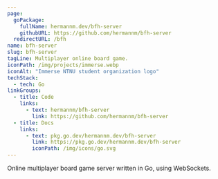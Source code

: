 ```yaml
---
page:
  goPackage:
    fullName: hermannm.dev/bfh-server
    githubURL: https://github.com/hermannm/bfh-server
  redirectURL: /bfh
name: bfh-server
slug: bfh-server
tagLine: Multiplayer online board game.
iconPath: /img/projects/immerse.webp
iconAlt: "Immerse NTNU student organization logo"
techStack:
  - tech: Go
linkGroups:
  - title: Code
    links:
      - text: hermannm/bfh-server
        link: https://github.com/hermannm/bfh-server
  - title: Docs
    links:
      - text: pkg.go.dev/hermannm.dev/bfh-server
        link: https://pkg.go.dev/hermannm.dev/bfh-server
        iconPath: /img/icons/go.svg
---
```


Online multiplayer board game server written in Go, using WebSockets.
